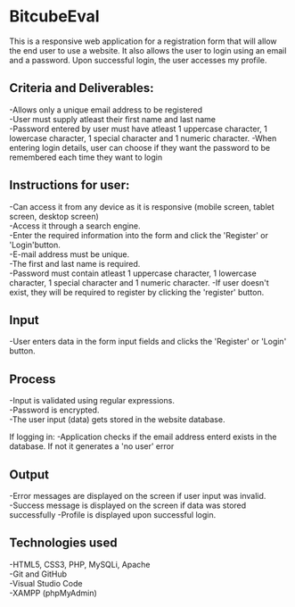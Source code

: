 # BitcubeEval
This is a responsive web application for a registration form that will allow the end user to use a website.
It also allows the user to login using an email and a password.
Upon successful login, the user accesses my profile.

## Criteria and Deliverables:
-Allows only a unique email address to be registered</br>
-User must supply atleast their first name and last name</br>
-Password entered by user must have atleast 1 uppercase character, 1 lowercase character, 1 special character and 1 numeric character.
-When entering login details,  user can choose if they want the password to be remembered each time they want to login

## Instructions for user:
-Can access it from any device as it is responsive (mobile screen, tablet screen, desktop screen)</br>
-Access it through a search engine.</br>
-Enter the required information into the form and click the 'Register' or 'Login'button.</br>
-E-mail address must be unique.</br>
-The first and last name is required.</br>
-Password must contain atleast 1 uppercase character, 1 lowercase character, 1 special character and 1 numeric character.
-If user doesn't exist, they will be required to register by clicking the 'register' button.

## Input
-User enters data in the form input fields and clicks the 'Register' or 'Login' button.
## Process
-Input is validated using regular expressions.</br>
-Password is encrypted.</br>
-The user input (data) gets stored in the website database.

If logging in:
-Application checks if the email address enterd exists in the database. If not it generates a 'no user' error

## Output
-Error messages are displayed on the screen if user input was invalid.</br>
-Success message is displayed on the screen if data was stored successfully
-Profile is displayed upon successful login.

## Technologies used
-HTML5, CSS3, PHP, MySQLi, Apache</br>
-Git and GitHub</br>
-Visual Studio Code</br>
-XAMPP (phpMyAdmin)


